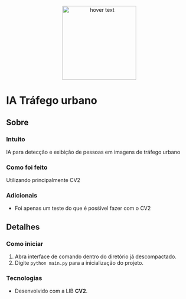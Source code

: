 <p align="center">
  <img src="https://upload.wikimedia.org/wikipedia/commons/thumb/5/53/OpenCV_Logo_with_text.png/487px-OpenCV_Logo_with_text.png" width="200px" title="hover text">
</p>

# IA Tráfego urbano 
## Sobre

### Intuito
IA para detecção e exibição de pessoas em imagens de tráfego urbano

### Como foi feito
Utilizando principalmente CV2

### Adicionais
- Foi apenas um teste do que é posśível fazer com o CV2

## Detalhes
### Como iniciar

1. Abra interface de comando dentro do diretório já descompactado.
2. Digite `python main.py` para a inicialização do projeto.

### Tecnologias

 - Desenvolvido com a LIB <b>CV2</b>.
